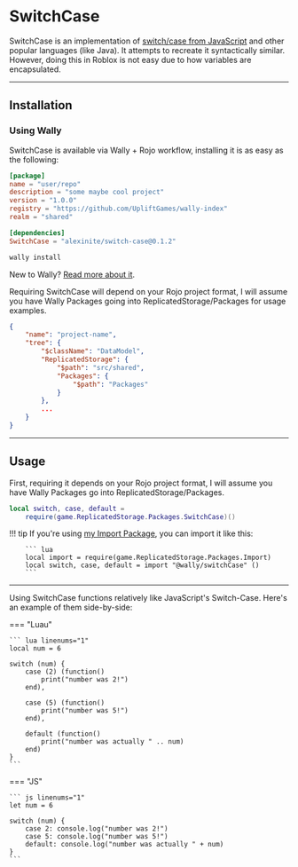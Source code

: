 # SwitchCase

SwitchCase is an implementation of [switch/case from JavaScript](https://www.w3schools.com/js/js_switch.asp) and other popular languages (like Java). It attempts to recreate it syntactically similar. However, doing this in Roblox is not easy due to how variables are encapsulated.

-----

## Installation

### Using Wally

SwitchCase is available via Wally + Rojo workflow, installing it is as easy as the following:

``` toml title="wally.toml" hl_lines="9"
[package]
name = "user/repo"
description = "some maybe cool project"
version = "1.0.0"
registry = "https://github.com/UpliftGames/wally-index"
realm = "shared"

[dependencies]
SwitchCase = "alexinite/switch-case@0.1.2"
```

``` ps1
wally install
```

New to Wally? [Read more about it](https://wally.run/).

Requiring SwitchCase will depend on your Rojo project format, I will assume you have Wally Packages going into ReplicatedStorage/Packages for usage examples.

``` json title="default.project.json" hl_lines="7 8 9"
{
    "name": "project-name",
    "tree": {
        "$className": "DataModel",
        "ReplicatedStorage": {
            "$path": "src/shared",
            "Packages": {
                "$path": "Packages"
            }
        },
        ...
    }
}
```

-----

## Usage

First, requiring it depends on your Rojo project format, I will assume you have Wally Packages go into ReplicatedStorage/Packages.

``` lua
local switch, case, default =
    require(game.ReplicatedStorage.Packages.SwitchCase)()
```

!!! tip
        If you're using [my Import Package](../import/), you can import it like this:

        ``` lua
        local import = require(game.ReplicatedStorage.Packages.Import)
        local switch, case, default = import "@wally/switchCase" ()
        ```

-----

Using SwitchCase functions relatively like JavaScript's Switch-Case. Here's an example of them side-by-side:

=== "Luau"

    ``` lua linenums="1"
    local num = 6

    switch (num) {
        case (2) (function()
            print("number was 2!")
        end),

        case (5) (function()
            print("number was 5!")
        end),

        default (function()
            print("number was actually " .. num)
        end)
    }
    ```

=== "JS"

    ``` js linenums="1"
    let num = 6

    switch (num) {
        case 2: console.log("number was 2!")
        case 5: console.log("number was 5!")
        default: console.log("number was actually " + num)
    }
    ```
